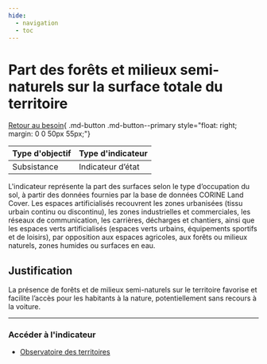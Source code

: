 ```yaml
---
hide:
  - navigation
  - toc
---
```


# Part des forêts et milieux semi-naturels sur la surface totale du territoire

[Retour au besoin](https://konsilion.github.io/diag360/pages/besoins/be3){ .md-button .md-button--primary style="float: right; margin: 0 0 50px 55px;"}

|Type d'objectif|Type d'indicateur|
|--|--|
|Subsistance|Indicateur d’état|

L'indicateur représente la part des surfaces selon le type d’occupation du sol, à partir des  données  fournies  par  la  base  de  données  CORINE  Land  Cover.  Les  espaces artificialisés  recouvrent  les  zones  urbanisées (tissu urbain continu ou discontinu), les zones  industrielles  et  commerciales,  les  réseaux  de  communication,  les  carrières, décharges et chantiers, ainsi que les espaces verts artificialisés (espaces verts urbains, équipements sportifs et de loisirs), par opposition aux espaces agricoles, aux forêts ou milieux naturels, zones humides ou surfaces en eau. 


## Justification

La  présence  de  forêts  et  de  milieux  semi-naturels  sur  le  territoire favorise et facilite l’accès pour les habitants à la nature, potentiellement sans recours à la voiture.  

---

### Accéder à l'indicateur

- [Observatoire des territoires](https://www.observatoire-des-territoires.gouv.fr/outils/cartographie-interactive/#c=indicator&f=3&i=occup_sol.p_surf_occup_sol&s=2018&view=map73)
